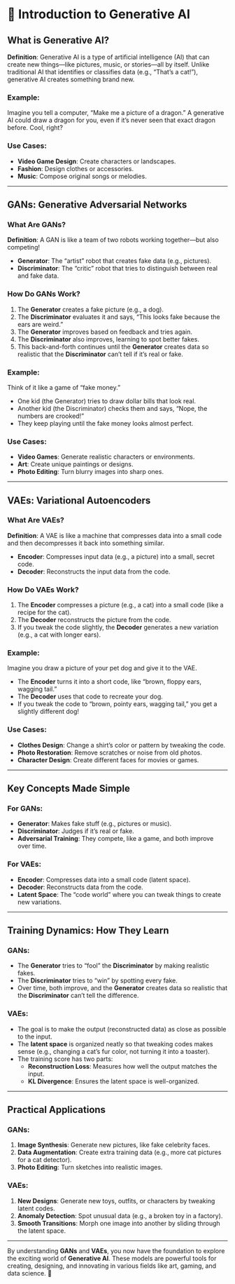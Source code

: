 # 🧠 Introduction to Generative AI

## What is Generative AI?
**Definition**: Generative AI is a type of artificial intelligence (AI) that can create new things—like pictures, music, or stories—all by itself. Unlike traditional AI that identifies or classifies data (e.g., “That’s a cat!”), generative AI creates something brand new.

### Example:
Imagine you tell a computer, “Make me a picture of a dragon.” A generative AI could draw a dragon for you, even if it’s never seen that exact dragon before. Cool, right?

### Use Cases:
- **Video Game Design**: Create characters or landscapes.
- **Fashion**: Design clothes or accessories.
- **Music**: Compose original songs or melodies.

---

## GANs: Generative Adversarial Networks

### What Are GANs?
**Definition**: A GAN is like a team of two robots working together—but also competing!  
- **Generator**: The “artist” robot that creates fake data (e.g., pictures).  
- **Discriminator**: The “critic” robot that tries to distinguish between real and fake data.

### How Do GANs Work?
1. The **Generator** creates a fake picture (e.g., a dog).
2. The **Discriminator** evaluates it and says, “This looks fake because the ears are weird.”
3. The **Generator** improves based on feedback and tries again.
4. The **Discriminator** also improves, learning to spot better fakes.
5. This back-and-forth continues until the **Generator** creates data so realistic that the **Discriminator** can’t tell if it’s real or fake.

### Example:
Think of it like a game of “fake money.”  
- One kid (the Generator) tries to draw dollar bills that look real.  
- Another kid (the Discriminator) checks them and says, “Nope, the numbers are crooked!”  
- They keep playing until the fake money looks almost perfect.

### Use Cases:
- **Video Games**: Generate realistic characters or environments.
- **Art**: Create unique paintings or designs.
- **Photo Editing**: Turn blurry images into sharp ones.

---

## VAEs: Variational Autoencoders

### What Are VAEs?
**Definition**: A VAE is like a machine that compresses data into a small code and then decompresses it back into something similar.  
- **Encoder**: Compresses input data (e.g., a picture) into a small, secret code.  
- **Decoder**: Reconstructs the input data from the code.

### How Do VAEs Work?
1. The **Encoder** compresses a picture (e.g., a cat) into a small code (like a recipe for the cat).
2. The **Decoder** reconstructs the picture from the code.
3. If you tweak the code slightly, the **Decoder** generates a new variation (e.g., a cat with longer ears).

### Example:
Imagine you draw a picture of your pet dog and give it to the VAE.  
- The **Encoder** turns it into a short code, like “brown, floppy ears, wagging tail.”  
- The **Decoder** uses that code to recreate your dog.  
- If you tweak the code to “brown, pointy ears, wagging tail,” you get a slightly different dog!

### Use Cases:
- **Clothes Design**: Change a shirt’s color or pattern by tweaking the code.
- **Photo Restoration**: Remove scratches or noise from old photos.
- **Character Design**: Create different faces for movies or games.

---

## Key Concepts Made Simple

### For GANs:
- **Generator**: Makes fake stuff (e.g., pictures or music).
- **Discriminator**: Judges if it’s real or fake.
- **Adversarial Training**: They compete, like a game, and both improve over time.

### For VAEs:
- **Encoder**: Compresses data into a small code (latent space).
- **Decoder**: Reconstructs data from the code.
- **Latent Space**: The “code world” where you can tweak things to create new variations.

---

## Training Dynamics: How They Learn

### GANs:
- The **Generator** tries to “fool” the **Discriminator** by making realistic fakes.
- The **Discriminator** tries to “win” by spotting every fake.
- Over time, both improve, and the **Generator** creates data so realistic that the **Discriminator** can’t tell the difference.

### VAEs:
- The goal is to make the output (reconstructed data) as close as possible to the input.
- The **latent space** is organized neatly so that tweaking codes makes sense (e.g., changing a cat’s fur color, not turning it into a toaster).
- The training score has two parts:
  - **Reconstruction Loss**: Measures how well the output matches the input.
  - **KL Divergence**: Ensures the latent space is well-organized.

---

## Practical Applications

### GANs:
1. **Image Synthesis**: Generate new pictures, like fake celebrity faces.
2. **Data Augmentation**: Create extra training data (e.g., more cat pictures for a cat detector).
3. **Photo Editing**: Turn sketches into realistic images.

### VAEs:
1. **New Designs**: Generate new toys, outfits, or characters by tweaking latent codes.
2. **Anomaly Detection**: Spot unusual data (e.g., a broken toy in a factory).
3. **Smooth Transitions**: Morph one image into another by sliding through the latent space.

---

By understanding **GANs** and **VAEs**, you now have the foundation to explore the exciting world of **Generative AI**. These models are powerful tools for creating, designing, and innovating in various fields like art, gaming, and data science. 🚀